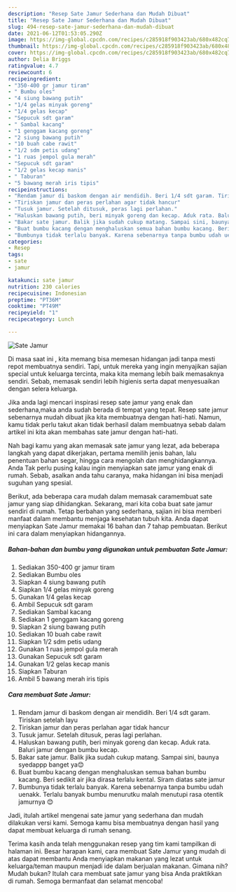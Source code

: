 ```yaml
---
description: "Resep Sate Jamur Sederhana dan Mudah Dibuat"
title: "Resep Sate Jamur Sederhana dan Mudah Dibuat"
slug: 494-resep-sate-jamur-sederhana-dan-mudah-dibuat
date: 2021-06-12T01:53:05.290Z
image: https://img-global.cpcdn.com/recipes/c285918f903423ab/680x482cq70/sate-jamur-foto-resep-utama.jpg
thumbnail: https://img-global.cpcdn.com/recipes/c285918f903423ab/680x482cq70/sate-jamur-foto-resep-utama.jpg
cover: https://img-global.cpcdn.com/recipes/c285918f903423ab/680x482cq70/sate-jamur-foto-resep-utama.jpg
author: Delia Briggs
ratingvalue: 4.7
reviewcount: 6
recipeingredient:
- "350-400 gr jamur tiram"
- " Bumbu oles"
- "4 siung bawang putih"
- "1/4 gelas minyak goreng"
- "1/4 gelas kecap"
- "Sepucuk sdt garam"
- " Sambal kacang"
- "1 genggam kacang goreng"
- "2 siung bawang putih"
- "10 buah cabe rawit"
- "1/2 sdm petis udang"
- "1 ruas jempol gula merah"
- "Sepucuk sdt garam"
- "1/2 gelas kecap manis"
- " Taburan"
- "5 bawang merah iris tipis"
recipeinstructions:
- "Rendam jamur di baskom dengan air mendidih. Beri 1/4 sdt garam. Tiriskan setelah layu"
- "Tiriskan jamur dan peras perlahan agar tidak hancur"
- "Tusuk jamur. Setelah ditusuk, peras lagi perlahan."
- "Haluskan bawang putih, beri minyak goreng dan kecap. Aduk rata. Baluri jamur dengan bumbu kecap."
- "Bakar sate jamur. Balik jika sudah cukup matang. Sampai sini, baunya syedappp banget ya😊"
- "Buat bumbu kacang dengan menghaluskan semua bahan bumbu kacang. Beri sedikit air jika dirasa terlalu kental. Siram diatas sate jamur"
- "Bumbunya tidak terlalu banyak. Karena sebenarnya tanpa bumbu udah uenakk. Terlalu banyak bumbu menurutku malah menutupi rasa otentik jamurnya 😊"
categories:
- Resep
tags:
- sate
- jamur

katakunci: sate jamur 
nutrition: 230 calories
recipecuisine: Indonesian
preptime: "PT36M"
cooktime: "PT49M"
recipeyield: "1"
recipecategory: Lunch

---
```



![Sate Jamur](https://img-global.cpcdn.com/recipes/c285918f903423ab/680x482cq70/sate-jamur-foto-resep-utama.jpg)

Di masa  saat ini , kita memang bisa memesan hidangan jadi tanpa mesti repot membuatnya sendiri. Tapi, untuk mereka yang ingin menyajikan sajian special untuk keluarga tercinta, maka kita memang lebih baik memasaknya sendiri. Sebab, memasak sendiri lebih higienis serta dapat menyesuaikan dengan selera keluarga.

Jika anda lagi mencari inspirasi resep sate jamur yang enak dan sederhana,maka anda sudah berada di tempat yang tepat. Resep sate jamur  sebenarnya mudah dibuat jika kita membuatnya dengan hati-hati. Namun, kamu tidak perlu takut akan tidak berhasil dalam membuatnya 
sebab dalam artikel ini kita akan membahas sate jamur dengan hati-hati.  



Nah bagi kamu yang akan memasak sate jamur yang lezat, ada beberapa langkah yang dapat dikerjakan, pertama memilih jenis bahan, lalu penentuan bahan segar, hingga cara mengolah dan menghidangkannya. Anda Tak perlu pusing kalau ingin menyiapkan sate jamur yang enak di rumah. Sebab, asalkan anda  tahu caranya, maka hidangan ini bisa menjadi suguhan yang spesial.

Berikut, ada beberapa cara mudah dalam memasak caramembuat sate jamur yang siap dihidangkan. Sekarang, mari kita coba buat sate jamur sendiri di rumah. Tetap berbahan yang sederhana, sajian ini bisa memberi manfaat dalam membantu menjaga kesehatan tubuh kita. Anda dapat menyiapkan Sate Jamur memakai 16 bahan dan 7 tahap pembuatan. Berikut ini cara dalam menyiapkan hidangannya.

<!--inarticleads1-->

##### Bahan-bahan dan bumbu yang digunakan untuk pembuatan Sate Jamur:

1. Sediakan 350-400 gr jamur tiram
1. Sediakan  Bumbu oles
1. Siapkan 4 siung bawang putih
1. Siapkan 1/4 gelas minyak goreng
1. Gunakan 1/4 gelas kecap
1. Ambil Sepucuk sdt garam
1. Sediakan  Sambal kacang
1. Sediakan 1 genggam kacang goreng
1. Siapkan 2 siung bawang putih
1. Sediakan 10 buah cabe rawit
1. Siapkan 1/2 sdm petis udang
1. Gunakan 1 ruas jempol gula merah
1. Gunakan Sepucuk sdt garam
1. Gunakan 1/2 gelas kecap manis
1. Siapkan  Taburan
1. Ambil 5 bawang merah iris tipis




<!--inarticleads2-->

##### Cara membuat Sate Jamur:

1. Rendam jamur di baskom dengan air mendidih. Beri 1/4 sdt garam. Tiriskan setelah layu
1. Tiriskan jamur dan peras perlahan agar tidak hancur
1. Tusuk jamur. Setelah ditusuk, peras lagi perlahan.
1. Haluskan bawang putih, beri minyak goreng dan kecap. Aduk rata. Baluri jamur dengan bumbu kecap.
1. Bakar sate jamur. Balik jika sudah cukup matang. Sampai sini, baunya syedappp banget ya😊
1. Buat bumbu kacang dengan menghaluskan semua bahan bumbu kacang. Beri sedikit air jika dirasa terlalu kental. Siram diatas sate jamur
1. Bumbunya tidak terlalu banyak. Karena sebenarnya tanpa bumbu udah uenakk. Terlalu banyak bumbu menurutku malah menutupi rasa otentik jamurnya 😊




Jadi, itulah artikel mengenai  sate jamur  yang sederhana dan mudah dilakukan versi kami. Semoga kamu bisa membuatnya dengan hasil yang dapat membuat keluarga di rumah senang. 

Terima kasih anda telah menggunakan resep yang tim kami tampilkan di halaman ini. Besar harapan kami, cara membuat  Sate Jamur yang mudah di atas dapat membantu Anda menyiapkan makanan yang lezat untuk keluarga/teman maupun menjadi ide dalam berjualan makanan. Gimana nih? Mudah bukan? Itulah cara membuat sate jamur yang bisa Anda praktikkan di rumah. Semoga bermanfaat dan selamat mencoba!

